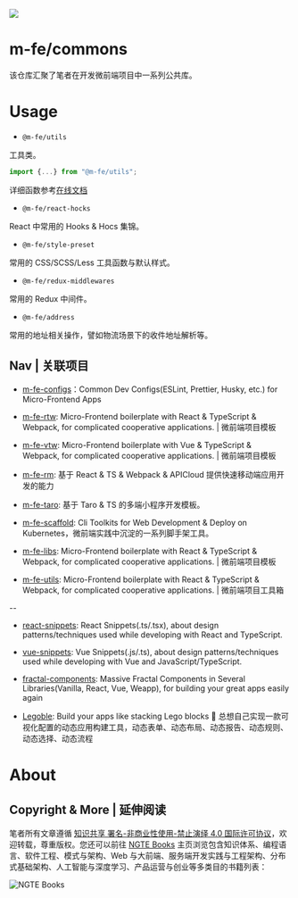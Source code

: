 ![](https://i.postimg.cc/0N7w0mnN/image.png)

# m-fe/commons

该仓库汇聚了笔者在开发微前端项目中一系列公共库。

# Usage

- `@m-fe/utils`

工具类。

```js
import {...} from "@m-fe/utils";
```

详细函数参考[在线文档](https://ng-tech.icu/m-fe-commons/utils)

- `@m-fe/react-hocks`

React 中常用的 Hooks & Hocs 集锦。

- `@m-fe/style-preset`

常用的 CSS/SCSS/Less 工具函数与默认样式。

- `@m-fe/redux-middlewares`

常用的 Redux 中间件。

- `@m-fe/address`

常用的地址相关操作，譬如物流场景下的收件地址解析等。

## Nav | 关联项目

- [m-fe-configs](https://github.com/wx-chevalier/m-fe-configs)：Common Dev Configs(ESLint, Prettier, Husky, etc.) for Micro-Frontend Apps

- [m-fe-rtw](https://github.com/wx-chevalier/m-fe-rtw): Micro-Frontend boilerplate with React & TypeScript & Webpack, for complicated cooperative applications. | 微前端项目模板

- [m-fe-vtw](https://github.com/wx-chevalier/m-fe-vtw): Micro-Frontend boilerplate with Vue & TypeScript & Webpack, for complicated cooperative applications. | 微前端项目模板

- [m-fe-rm](https://github.com/wx-chevalier/m-fe-rm): 基于 React & TS & Webpack & APICloud 提供快速移动端应用开发的能力

- [m-fe-taro](https://github.com/wx-chevalier/m-fe-taro): 基于 Taro & TS 的多端小程序开发模板。

- [m-fe-scaffold](https://github.com/wx-chevalier/m-fe-scaffold/): Cli Toolkits for Web Development & Deploy on Kubernetes，微前端实践中沉淀的一系列脚手架工具。

- [m-fe-libs](https://github.com/wx-chevalier/m-fe-libs): Micro-Frontend boilerplate with React & TypeScript & Webpack, for complicated cooperative applications. | 微前端项目模板

- [m-fe-utils](https://github.com/wx-chevalier/m-fe-commons): Micro-Frontend boilerplate with React & TypeScript & Webpack, for complicated cooperative applications. | 微前端项目工具箱

--

- [react-snippets](https://github.com/wx-chevalier/react-snippets): React Snippets(.ts/.tsx), about design patterns/techniques used while developing with React and TypeScript.

- [vue-snippets](https://github.com/wx-chevalier/vue-snippets): Vue Snippets(.js/.ts), about design patterns/techniques used while developing with Vue and JavaScript/TypeScript.

- [fractal-components](https://github.com/wx-chevalier/fractal-components): Massive Fractal Components in Several Libraries(Vanilla, React, Vue, Weapp), for building your great apps easily again

- [Legoble](https://github.com/wx-chevalier/Legoble): Build your apps like stacking Lego blocks 💫 总想自己实现一款可视化配置的动态应用构建工具，动态表单、动态布局、动态报告、动态规则、动态选择、动态流程

# About

## Copyright & More | 延伸阅读

笔者所有文章遵循 [知识共享 署名-非商业性使用-禁止演绎 4.0 国际许可协议](https://creativecommons.org/licenses/by-nc-nd/4.0/deed.zh)，欢迎转载，尊重版权。您还可以前往 [NGTE Books](https://ng-tech.icu/books/) 主页浏览包含知识体系、编程语言、软件工程、模式与架构、Web 与大前端、服务端开发实践与工程架构、分布式基础架构、人工智能与深度学习、产品运营与创业等多类目的书籍列表：

![NGTE Books](https://s2.ax1x.com/2020/01/18/19uXtI.png)

